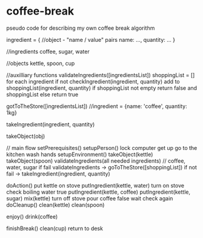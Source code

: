# coffee-break
pseudo code for describing  my own coffee break algorithm

ingredient = { //object - "name / value" pairs
    name: ...,
    quantity: ...
}

//ingredients
coffee, sugar, water

//objects
kettle, spoon, cup

//auxilliary functions 
validateIngredients([ingredientsList])
    shoppingList = []
    for each ingredient
        if not checkIngredient(ingredient, quantity)
            add to shoppingList(ingredient, quantity)
    if shoppingList not empty
        return false and shoppingList
    else
        return true

gotToTheStore([ingredientsList])
    //ingredient = {name: 'coffee', quantity: 1kg}

takeIngredient(ingredient, quantity)

takeObject(obj)

// main flow
setPrerequisites()
    setupPerson()
        lock computer
        get up
        go to the kitchen
        wash hands
    setupEnvironment()
        takeObject(kettle)
        takeObject(spoon)
        validateIngredients(all needed ingredients) // coffee, water, sugar
            if fail validateIngredients -> goToTheStore([shoppingList])
            if not fail -> takeIngredient(ingredient, quantity)

doAction()
    put kettle on stove
    putIngredient(kettle, water)
    turn on stove
    check boiling water
        true 
            putIngredient(kettle, coffee)
            putIngredient(kettle, sugar)
            mix(kettle)
            turn off stove
            pour coffee
        false
            wait
            check again
doCleanup()
    clean(kettle)
    clean(spoon)

enjoy()
    drink(coffee)

finishBreak()
    clean(cup)
    return to desk
